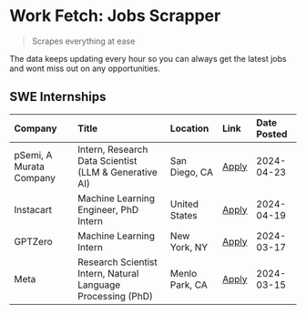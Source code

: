 # Work Fetch: Jobs Scrapper
> Scrapes everything at ease

The data keeps updating every hour so you can always get the latest jobs and wont miss out on any opportunities.

## SWE Internships
<!--START_SECTION:workfetch-->
| Company                 | Title                                                        | Location       | Link                                                                                                                                                                                                                                                                         | Date Posted   |
|:------------------------|:-------------------------------------------------------------|:---------------|:-----------------------------------------------------------------------------------------------------------------------------------------------------------------------------------------------------------------------------------------------------------------------------|:--------------|
| pSemi, A Murata Company | Intern, Research Data Scientist (LLM & Generative AI)        | San Diego, CA  | [Apply](https://www.linkedin.com/jobs/view/intern-research-data-scientist-llm-generative-ai-at-psemi-a-murata-company-3887074168?position=7&pageNum=0&refId=JcV6T3h5Ij6g2BB5wqjjBg%3D%3D&trackingId=aomCR5Vw0ZHcoenizISN%2BQ%3D%3D&trk=public_jobs_jserp-result_search-card) | 2024-04-23    |
| Instacart               | Machine Learning Engineer, PhD Intern                        | United States  | [Apply](https://www.linkedin.com/jobs/view/machine-learning-engineer-phd-intern-at-instacart-3901991739?position=2&pageNum=0&refId=JcV6T3h5Ij6g2BB5wqjjBg%3D%3D&trackingId=sjvdYfxJtLBnSzIWdB0WqQ%3D%3D&trk=public_jobs_jserp-result_search-card)                            | 2024-04-19    |
| GPTZero                 | Machine Learning Intern                                      | New York, NY   | [Apply](https://www.linkedin.com/jobs/view/machine-learning-intern-at-gptzero-3860723963?position=6&pageNum=0&refId=JcV6T3h5Ij6g2BB5wqjjBg%3D%3D&trackingId=noH8xnxNwP4i3GaR85%2FDtA%3D%3D&trk=public_jobs_jserp-result_search-card)                                         | 2024-03-17    |
| Meta                    | Research Scientist Intern, Natural Language Processing (PhD) | Menlo Park, CA | [Apply](https://www.linkedin.com/jobs/view/research-scientist-intern-natural-language-processing-phd-at-meta-3858718375?position=8&pageNum=0&refId=JcV6T3h5Ij6g2BB5wqjjBg%3D%3D&trackingId=zKSY3WrUzZLu7X%2Fp9X99CA%3D%3D&trk=public_jobs_jserp-result_search-card)          | 2024-03-15    |
<!--END_SECTION:workfetch-->
